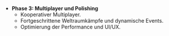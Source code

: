 - **Phase 3: Multiplayer und Polishing**
    - Kooperativer Multiplayer.
    - Fortgeschrittene Weltraumkämpfe und dynamische Events.
    - Optimierung der Performance und UI/UX.